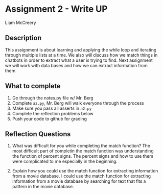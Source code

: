 # Assignment 2 - Write UP
Liam McCreery

## Description
This assignment is about learning and applying the while loop and iterating through multiple lists at a time.  We also will discuss how we match things in chatbots in order to extract what a user is trying to find.  Next assignment we will work with data bases and how we can extract information from them.

## What to complete
1. Go through the notes.py file w/ Mr. Berg
2. Complete `a2.py`, Mr. Berg will walk everyone through the process
3. Make sure you pass all asserts in `a2.py`
4. Complete the reflection problems below
5. Push your code to github for grading

## Reflection Questions
1. What was difficult for you while completing the match function?
The most difficult part of completin the match function was understanding the function of percent signs. The percent signs and how to use them were complicated to me especially in the beginning. 


2. Explain how you could use the match function for extracting information from a movie database.
I could use the match function for extracting information from a movie database by searching for text that fits a pattern in the movie database. 



